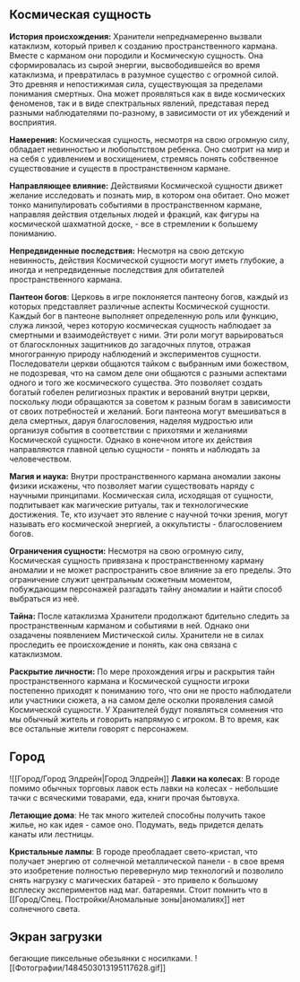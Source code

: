## Космическая сущность
**История происхождения:** 
	Хранители непреднамеренно вызвали катаклизм, который привел к созданию пространственного кармана. Вместе с карманом они породили и Космическую сущность. Она сформировалась из сырой энергии, высвободившейся во время катаклизма, и превратилась в разумное существо с огромной силой. Это древняя и непостижимая сила, существующая за пределами понимания смертных. Она может проявляться как в виде космических феноменов, так и в виде спектральных явлений, представая перед разными наблюдателями по-разному, в зависимости от их убеждений и восприятия.

**Намерения:** 
	Космическая сущность, несмотря на свою огромную силу, обладает невинностью и любопытством ребенка. Оно смотрит на мир и на себя с удивлением и восхищением, стремясь понять собственное существование и существ в пространственном кармане.

**Направляющее влияние:** 
	Действиями Космической сущности движет желание исследовать и познать мир, в котором она обитает. Оно может тонко манипулировать событиями в пространственном кармане, направляя действия отдельных людей и фракций, как фигуры на космической шахматной доске, - все в стремлении к большему пониманию.

**Непредвиденные последствия:** 
	Несмотря на свою детскую невинность, действия Космической сущности могут иметь глубокие, а иногда и непредвиденные последствия для обитателей пространственного кармана. 

**Пантеон богов**: 
	Церковь в игре поклоняется пантеону богов, каждый из которых представляет различные аспекты Космической сущности. Каждый бог в пантеоне выполняет определенную роль или функцию, служа линзой, через которую космическая сущность наблюдает за смертными и взаимодействует с ними. Эти роли могут варьироваться от благосклонных защитников до загадочных плутов, отражая многогранную природу наблюдений и экспериментов сущности.
	Последователи церкви общаются тайком с выбранным ими божеством, не подозревая, что на самом деле они общаются с разными аспектами одного и того же космического существа. Это позволяет создать богатый гобелен религиозных практик и верований внутри церкви, поскольку люди обращаются за советом к разным богам в зависимости от своих потребностей и желаний.
	Боги пантеона могут вмешиваться в дела смертных, даруя благословения, наделяя мудростью или организуя события в соответствии с прихотями и желаниями Космической сущности. Однако в конечном итоге их действия направляются главной целью сущности - понять и наблюдать за человечеством.
	
**Магия и наука:** 
	Внутри пространственного кармана аномалии законы физики искажены, что позволяет магии существовать наряду с научными принципами. Космическая сила, исходящая от сущности, подпитывает как магические ритуалы, так и технологические достижения. Те, кто изучает это явление с научной точки зрения, могут называть его космической энергией, а оккультисты - благословением богов.

**Ограничения сущности:** 
	Несмотря на свою огромную силу, Космическая сущность привязана к пространственному карману аномалии и не может распространить свое влияние за его пределы. Это ограничение служит центральным сюжетным моментом, побуждающим персонажей разгадать тайну аномалии и найти способ выбраться из неё.

**Тайна:** 
	После катаклизма Хранители продолжают бдительно следить за пространственным карманом и событиями в ней. Однако они озадачены появлением Мистической силы. Хранители не в силах проследить ее происхождение и понять, как она связана с катаклизмом.

**Раскрытие личности:** 
	По мере прохождения игры и раскрытия тайн пространственного кармана и Космической сущности игроки постепенно приходят к пониманию того, что они не просто наблюдатели или участники сюжета, а на самом деле осколки проявления самой Космической сущности. У Хранителей будут появляться сомнения что мы обычный житель и говорить напрямую с игроком. В то время, как все остальные жители говорят с персонажем.
## Город
![[Город/Город Элдрейн|Город Элдрейн]]
**Лавки на колесах**:
	В городе помимо обычных торговых лавок есть лавки на колесах - небольшие тачки с всяческими товарами, еда, книги прочая бытовуха.

**Летающие дома**:
	Не так много жителей способны получить такое жилье, но как идея - самое оно. Подумать, ведь придется делать канаты или лестницы.

**Кристальные лампы**:
	В городе преобладает свето-кристал, что получает энергию от солнечной металлической панели - в свое время это изобретение полностью перевернуло мир технологий и позволило снять нагрузку с магических батарей - это привело к большому всплеску экспериментов над маг. батареями. Стоит помнить что в [[Город/Спец. Постройки/Аномальные зоны|аномалиях]] нет солнечного света.
## Экран загрузки
бегающие пиксельные обезьянки с носилками.
![[Фотографии/1484503013195117628.gif]]